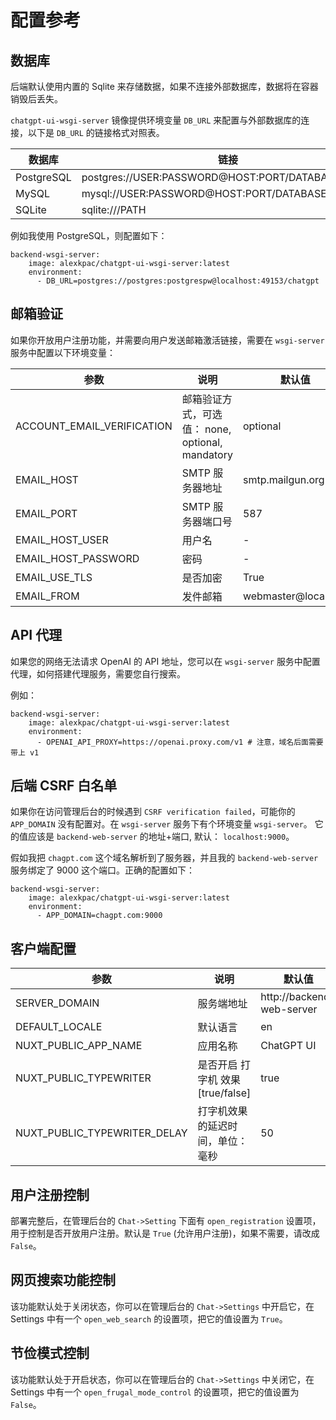 # 配置参考

## 数据库

后端默认使用内置的 Sqlite 来存储数据，如果不连接外部数据库，数据将在容器销毁后丢失。

`chatgpt-ui-wsgi-server` 镜像提供环境变量 `DB_URL` 来配置与外部数据库的连接，以下是 `DB_URL` 的链接格式对照表。

| 数据库                | 链接                                             |
|----------------------|--------------------------------------------------|
| PostgreSQL           | postgres://USER:PASSWORD@HOST:PORT/DATABASE_NAME |
| MySQL                | mysql://USER:PASSWORD@HOST:PORT/DATABASE_NAME    |
| SQLite               | sqlite:///PATH                                   |

例如我使用 PostgreSQL，则配置如下：

```
backend-wsgi-server:
    image: alexkpac/chatgpt-ui-wsgi-server:latest
    environment:
      - DB_URL=postgres://postgres:postgrespw@localhost:49153/chatgpt
```

## 邮箱验证

如果你开放用户注册功能，并需要向用户发送邮箱激活链接，需要在 `wsgi-server` 服务中配置以下环境变量：

| 参数                  | 说明                                             | 默认值 |
|----------------------|--------------------------------------------------|-----|
| ACCOUNT_EMAIL_VERIFICATION | 邮箱验证方式，可选值： none, optional, mandatory | optional |
| EMAIL_HOST                 | SMTP 服务器地址    |  smtp.mailgun.org    |
| EMAIL_PORT                 | SMTP 服务器端口号  |   587       |
| EMAIL_HOST_USER            | 用户名             |    -         |
| EMAIL_HOST_PASSWORD        | 密码              |     -     |
| EMAIL_USE_TLS              | 是否加密           |   True       |
| EMAIL_FROM                 | 发件邮箱            |     webmaster@localhost  |

## API 代理

如果您的网络无法请求 OpenAI 的 API 地址，您可以在 `wsgi-server` 服务中配置代理，如何搭建代理服务，需要您自行搜索。

例如：

```
backend-wsgi-server:
    image: alexkpac/chatgpt-ui-wsgi-server:latest
    environment:
      - OPENAI_API_PROXY=https://openai.proxy.com/v1 # 注意，域名后面需要带上 v1
```

## 后端 CSRF 白名单

如果你在访问管理后台的时候遇到 `CSRF verification failed`，可能你的 `APP_DOMAIN` 没有配置对。在 `wsgi-server` 服务下有个环境变量 `wsgi-server`。 它的值应该是 `backend-web-server` 的地址+端口, 默认： `localhost:9000`。

假如我把 `chagpt.com` 这个域名解析到了服务器，并且我的 `backend-web-server` 服务绑定了 9000 这个端口。正确的配置如下：

```
backend-wsgi-server:
    image: alexkpac/chatgpt-ui-wsgi-server:latest
    environment:
      - APP_DOMAIN=chagpt.com:9000
```

## 客户端配置

| 参数                  | 说明                                      | 默认值                    |
|----------------------|-------------------------------------------|---------------------------|
| SERVER_DOMAIN                     | 服务端地址                    | http://backend-web-server |
| DEFAULT_LOCALE                    | 默认语言                      | en                        |
| NUXT_PUBLIC_APP_NAME              | 应用名称                      |  ChatGPT UI               |
| NUXT_PUBLIC_TYPEWRITER            | 是否开启 打字机 效果[true/false]|  true                    |
| NUXT_PUBLIC_TYPEWRITER_DELAY      | 打字机效果的延迟时间，单位：毫秒|  50                       |


## 用户注册控制

部署完整后，在管理后台的 `Chat->Setting` 下面有 `open_registration` 设置项，用于控制是否开放用户注册。默认是 `True` (允许用户注册)，如果不需要，请改成 `False`。

## 网页搜索功能控制

该功能默认处于关闭状态，你可以在管理后台的 `Chat->Settings` 中开启它，在 Settings 中有一个 `open_web_search` 的设置项，把它的值设置为 `True`。

## 节俭模式控制

该功能默认处于开启状态，你可以在管理后台的 `Chat->Settings` 中关闭它，在 Settings 中有一个 `open_frugal_mode_control` 的设置项，把它的值设置为 `False`。